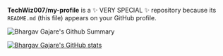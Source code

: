 **TechWiz007/my-profile** is a ✨ VERY SPECIAL ✨ repository because its `README.md` (this file) appears on your GitHub profile.


![Bhargav Gajare's Github Summary](https://github-profile-summary-cards.vercel.app/api/cards/profile-details?username=TechWiz007&theme=vue)

[![Bhargav Gajare's GitHub stats](https://github-readme-stats.vercel.app/api?username=TechWiz007&theme=onedark)](https://github.com/anuraghazra/github-readme-stats)
